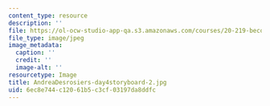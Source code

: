 ```yaml
---
content_type: resource
description: ''
file: https://ol-ocw-studio-app-qa.s3.amazonaws.com/courses/20-219-becoming-the-next-bill-nye-writing-and-hosting-the-educational-show-january-iap-2015/6ec8e744c12061b5c3cf03197da8ddfc_AndreaDesrosiers-day4storyboard-2.jpg
file_type: image/jpeg
image_metadata:
  caption: ''
  credit: ''
  image-alt: ''
resourcetype: Image
title: AndreaDesrosiers-day4storyboard-2.jpg
uid: 6ec8e744-c120-61b5-c3cf-03197da8ddfc
---
```

